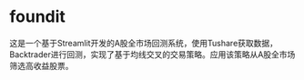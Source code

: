 # foundit
这是一个基于Streamlit开发的A股全市场回测系统，使用Tushare获取数据，Backtrader进行回测，实现了基于均线交叉的交易策略。应用该策略从A股全市场筛选高收益股票。
